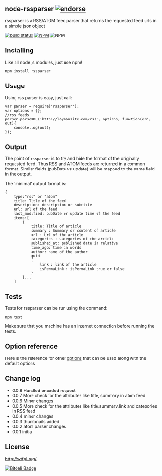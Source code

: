 node-rssparser   [![endorse](https://api.coderwall.com/tk120404/endorsecount.png)](https://coderwall.com/tk120404)
----------------

rssparser is a RSS/ATOM feed parser that returns the requested feed urls in a simple json object 

[![build status](https://secure.travis-ci.org/tk120404/node-rssparser.png)](http://travis-ci.org/tk120404/node-rssparser) [![NPM](https://nodei.co/npm/rssparser.png)](https://nodei.co/npm/rssparser/)  ![NPM](https://nodei.co/npm-dl/rssparser.png)

Installing
----------

Like all node.js modules, just use npm!

```
npm install rssparser
```

Usage
-----

Using rss parser is easy, just call:

```
var parser = require('rssparser');
var options = {};
//rss feeds
parser.parseURL('http://laymansite.com/rss', options, function(err, out){
	console.log(out);
});
```

Output
------

The point of `rssparser` is to try and hide the format of the originally requested feed. Thus RSS and ATOM feeds are returned in a common format. Similar fields (pubDate vs update) will be mapped to the same field in the output.

The 'minimal' output format is:

```
{
	type:"rss" or "atom"
	title: Title of the feed
	description: description or subtitle
	url: url of the feed
	last_modified: pubDate or update time of the feed
	items:[
		{
			title: Title of article
			summary	: Summary or content of article
			url	: Url of the article
			categories : Categories of the article
			published_at: published date in relative
			time_ago: time in words
			author:	name of the author	
			guid		
			{
				link : link of the article
				isPermaLink	: isPermaLink true or false
			}	
		}...
	]
```

Tests
-----

Tests for rssparser can be run using the command:

```
npm test
```

Make sure that you machine has an internet connection before running the
tests.


Option reference
----------------

Here is the reference for other [options](https://github.com/mikeal/request#requestoptions-callback) that can be used 
along with the default options



Change log
----------
* 0.0.8 Handled encoded request
* 0.0.7 More check for the attributes like title, summary in atom feed
* 0.0.6 Minor changes
* 0.0.5 More check for the attributes like title,summary,link and categories in RSS feed
* 0.0.4 minor changes
* 0.0.3 thumbnails added
* 0.0.2 atom parser changes
* 0.0.1 initial

License
-------

http://wtfpl.org/



[![Bitdeli Badge](https://d2weczhvl823v0.cloudfront.net/tk120404/node-rssparser/trend.png)](https://bitdeli.com/free "Bitdeli Badge")

